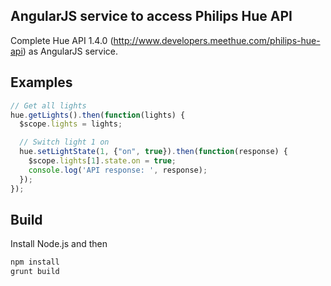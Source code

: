 ## AngularJS service to access Philips Hue API
Complete Hue API 1.4.0 (http://www.developers.meethue.com/philips-hue-api) as AngularJS service.

## Examples
```javascript
// Get all lights
hue.getLights().then(function(lights) {
  $scope.lights = lights;

  // Switch light 1 on
  hue.setLightState(1, {"on", true}).then(function(response) {
    $scope.lights[1].state.on = true;
    console.log('API response: ', response);
  });
});

```

## Build
Install Node.js and then

```sh
npm install
grunt build
```
